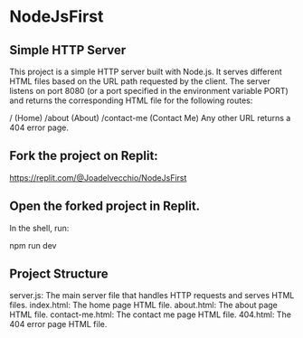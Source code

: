 # NodeJsFirst

## Simple HTTP Server

This project is a simple HTTP server built with Node.js. It serves different HTML files based on the URL path requested by the client. The server listens on port 8080 (or a port specified in the environment variable PORT) and returns the corresponding HTML file for the following routes:

/ (Home)
/about (About)
/contact-me (Contact Me)
Any other URL returns a 404 error page.

## Fork the project on Replit:

https://replit.com/@Joadelvecchio/NodeJsFirst

## Open the forked project in Replit.

In the shell, run:

npm run dev

## Project Structure

server.js: The main server file that handles HTTP requests and serves HTML files.
index.html: The home page HTML file.
about.html: The about page HTML file.
contact-me.html: The contact me page HTML file.
404.html: The 404 error page HTML file.
